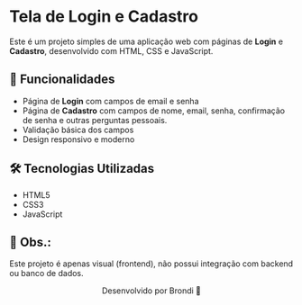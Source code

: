 # Tela de Login e Cadastro

Este é um projeto simples de uma aplicação web com páginas de **Login** e **Cadastro**, desenvolvido com HTML, CSS e JavaScript.

## 🔐 Funcionalidades

- Página de **Login** com campos de email e senha  
- Página de **Cadastro** com campos de nome, email, senha, confirmação de senha e outras perguntas pessoais.
- Validação básica dos campos  
- Design responsivo e moderno

## 🛠 Tecnologias Utilizadas

- HTML5  
- CSS3  
- JavaScript

## 📌 Obs.:
Este projeto é apenas visual (frontend), não possui integração com backend ou banco de dados.

<p align="center">Desenvolvido por Brondi 🤍</p>
